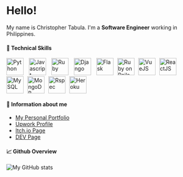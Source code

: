 # Hello!
My name is Christopher Tabula. I'm a **Software Engineer** working in Philippines.

#### 🧰 Technical Skills
<img style="margin-right: 10px" width=45 title="Python" src="https://cdn.jsdelivr.net/gh/devicons/devicon/icons/python/python-original.svg" /> <img style="margin-right: 10px" width=45 title="Javascript"  src="https://cdn.jsdelivr.net/gh/devicons/devicon/icons/javascript/javascript-original.svg" /> <img style="margin-right: 10px" width=45 title="Ruby" src="https://cdn.jsdelivr.net/gh/devicons/devicon/icons/ruby/ruby-original.svg" /> <img style="margin-right: 10px" width=45 title="Django" src="https://cdn.jsdelivr.net/gh/devicons/devicon/icons/django/django-plain.svg" /> <img style="margin-right: 10px" width=45 title="Flask"  src="https://cdn.jsdelivr.net/gh/devicons/devicon/icons/flask/flask-original.svg" /><img style="margin-right: 10px" width=45 title="Ruby on Rails" src="https://cdn.jsdelivr.net/gh/devicons/devicon/icons/rails/rails-original-wordmark.svg" /><img style="margin-right: 10px" width=45 title="VueJS"  src="https://cdn.jsdelivr.net/gh/devicons/devicon/icons/vuejs/vuejs-original.svg" /><img style="margin-right: 10px" width=45 title="ReactJS" src="https://cdn.jsdelivr.net/gh/devicons/devicon/icons/react/react-original.svg" /><img style="margin-right: 10px" width=45 title="MySQL"  src="https://cdn.jsdelivr.net/gh/devicons/devicon/icons/mysql/mysql-original.svg" /><img style="margin-right: 10px" width=45 title="MongoDB" src="https://cdn.jsdelivr.net/gh/devicons/devicon/icons/mongodb/mongodb-original.svg" /><img style="margin-right: 10px" width=45 title="Rspec" src="https://cdn.jsdelivr.net/gh/devicons/devicon/icons/rspec/rspec-original.svg" /><img style="margin-right: 10px" width=45 title="Heroku" src="https://cdn.jsdelivr.net/gh/devicons/devicon/icons/heroku/heroku-original.svg" /> 

#### 🔗 Information about me
- [My Personal Portfolio](https://christophertabula.herokuapp.com/)
- [Upwork Profile](https://www.upwork.com/freelancers/~0107c82810d5582362)
- [Itch.io Page](https://netervati.itch.io/)
- [DEV Page](https://dev.to/netervati)

#### 📈 Github Overview
![My GitHub stats](https://github-readme-stats.vercel.app/api?username=netervati&theme=default&show_icons=true)